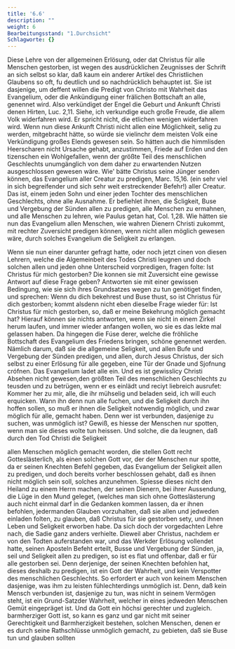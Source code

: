 ```yaml
---
title: '6.6'
description: ""
weight: 6
Bearbeitungsstand: "1.Durchsicht"
Schlagworte: {}
---
```

<!-- Seite 174 , content-0132.xml -->



Diese Lehre von der allgemeinen Erlösung,
oder dat Christus für alle Menschen gestorben, ist
wegen des ausdrücklichen Zeugnisses der Schrift an sich
selbst so klar, daß kaum ein anderer Artikel des Christlichen
Glaubens so oft, fu deutlich und so nachdrücklich behauptet
ist. Sie ist dasjenige, um deffent willen die
Predigt von Christo mit Wahrheit das Evangelium,
oder die Ankündigung einer frälichen Bottschaft
an alle, genennet wird. Also verkündiget der Engel die
Geburt und Ankunft Christi denen Hirten, Luc. 2,11.
Siehe, ich verkundige euch große Freude, die allem
Volk widerfahren wird. Er spricht nicht, die
etlichen wenigen widerfahren wird. Wenn nun
diese Ankunft Christi nicht allen eine Möglichkeit, selig
zu werden, mitgebracht hätte, so würde sie vielinchr dem
meisten Volk eine Verkündigung großes Elends gewesen
sein. So hätten auch die himmlisden Heerscharen
nicht Ursache gehabt, anzustimmen, Friede
auf Erden und den tizenschen ein Wohlgefallen,
wenn der größte Teil des menschlichen Geschlechts
unumgänglich von dem daher zu erwartenden Nutzen
ausgeschlossen gewesen wäre. Wie' bätte Christus
seine Jünger senden können, das Evangelium aller
Creatur zu predigen, Marc. 15,16. (ein sehr viel
in sich begreifender und sich sehr weit erstreckender
Befehr!) aller Creatur. Das ist, einem jeden
Sohn und einer jeden Tochter des menschlichen
Geschlechts, ohne alle Ausnahme. Er befiehlet
ihnen, die Ścligkeit, Buse und Vergebung der
Sünden allen zu predigen, alle Menschen zu ermahnen,
und alle Menschen zu lehren, wie Paulus
getan hat, Col. 1,28. Wie hätten sie nun
das Evangelium allen Menschen, wie wahren Dienern
Christi zukommt, mit rechter Zuversicht predigen
können, wenn nicht allen möglich gewesen wäre,
durch solches Evangelium die Seligkeit zu erlangen.
<!--  Seite 176 , content-0134.xml -->
Wenn sie nun einer darunter gefragt hatte, oder noch
jetzt cinen von diesen Lehrern, welche die Algemeinbeit
des Todes Christi leugnen und doch solchen allen
und jeden ohne Unterscheid vorpredigen, fragen folte:
Ist Christus für mich gestorben? Die konnen sie
mit Zuversicht eine gewisse Antwort auf diese Frage
geben? Antworten sie mit einer gewissen Bedingung,
wie sie sich ihres Grundsatzes wegen zu tun genötiget
finden, und sprechen: Wenn du dich bekehrest
und Buse thust, so ist Christus für dich gestorben;
kommt alsdenn nicht eben dieselbe Frage
wieder für: Ist Christus für mich gestorben, so,
daß er meine Bekehrung möglich gemacht hat?
Hierauf können sie nichts antworten, wenn sie nicht in
einem Zirkel herum laufen, und immer wieder anfangen
wollen, wo sie es das lekte mal gelassen haben. Da
hingegen die Fúse derer, welche die fröhliche Bottschaft
des Evangelium des Friedens bringen, schöne genennet
werden. Nämlich darum, daß sie die allgemeine
Seligkeit, und allen Bufe und Vergebung der
Sünden predigen, und allen, durch Jesus Christus,
der sich selbst zu einer Erlösung für alle gegeben,
eine Tür der Gnade und Sjofnung crófnen. Das
Evangelium ladet alle ein. Und es ist gewisslicy Christi
Absehen nicht gewesen,den größten Teil des menschlichen
Geschlechts zu teusden und zu betrügen, wenn er
es einlädt und reciyt liebreich ausrufet: Kommer her
zu mir, alle, die ihr mühselig und beladen seid,
ich will euch erquicken. Wann ihn denn nun alle
fuchen, und die Seligkeit durch ihn hoffen sollen, so
muß er ihnen die Seligkeit notwendig möglich,
und zwar möglich für alle, gemacht haben. Denn
wer ist verbunden, dasjenige zu suchen, was unmöglich
ist? Gewiß, es hiesse der Menschen nur spotten,
wenn man sie dieses wolte tun heissen. Und solche,
die da leugnen, daß durch den Tod Christi die Seligkeit
<!--  Seite 177 -->
allen Menschen möglich gemacht worden, die
stellen Gott recht Gotteslästerlich, als einen solchen
Gott vor, der der Menschen nur spotte, da er seinen
Knechten Befehl gegeben, das Evangelium der Seligkeit
allen zu predigen, und doch bereits vorher beschlossen
gehabt, daß es ihnen nicht möglich sein soll,
solches anzunehmen. Spiesse dieses nicht den Heiland
zu einem Herrn machen, der seinen Dienern, bei ihrer
Aussendung, die Lüge in den Mund geleget,
(welches man sich ohne Gotteslästerung auch nicht einmal
darf in die Gedanken kommen lassen, da er ihnen
befohlen, jedermanden Glauben vorzuhalten, daß
sie allen und jedweden einladen folten, zu glauben,
daß Christus für sie gestorben sety, und ihnen Leben und
Seligkeit erworben habe. Da sich doch der vorgedachten
Lehre nach, die Sadie ganz anders verhielte.
Dieweil aber Christus, nachdem er von den Todten
auferstanden war, und das Werkder Erlösung vollendet
hatte, seinen Aposteln Befeht erteilt, Busse und Vergebung
der Sünden, ja, seil und Seligkeit allen
zu predigen, so ist es flat und offenbar, daß er für alle
gestorben sei. Denn derjenige, der seinen Knechten
befohlen hat, dieses deshalb zu predigen, ist ein Gott der
Wahrheit, und kein Verspotter des menschlichen Geschlechts.
So erfordert er auch von keinem Menschen
dasjenige, was ihm zu leisten fühlechterdings unmöglich
ist. Denn, daß kein Mensch verbunden ist, dasjenige
zu tun, was nicht in seinem Vermögen  steht,
ist ein Grund-Satzder Wahrheit, welcher in eines
jedweden Menschen Gemüt eingepräget ist. Und da
Gott ein höchsi gerechter und zugleich. barmherziger
Gott ist, so kann es ganz und gar nicht mit seiner Gerechtigkeit
und Barmherzigkeit bestehen, solchen Menschen,
denen er es durch seine Rathschlüsse unmöglich gemacht,
zu gebieten, daß sie Buse tun und glauben
sollten
